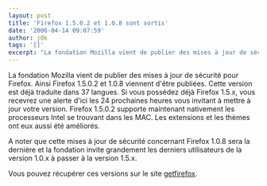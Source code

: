 ```yaml
---
layout: post
title: 'Firefox 1.5.0.2 et 1.0.8 sont sortis'
date: '2006-04-14 09:07:59'
author: j0k
tags: '[]'
excerpt: "La fondation Mozilla vient de publier des mises à jour de sécurité pour Firefox.      \nAinsi Firefox 1.5.0.2 et 1.0.8 viennent d'être publiées. Cette version est déjà traduite dans 37 langues. Si vous possédez déjà Firefox 1.5.x, vous recevrez une alerte d'ici les 24 prochaines heures vous invitant à mettre à jour votre version. Firefox 1.5.0.2 supporte      …"
---
```


La fondation Mozilla vient de publier des mises à jour de sécurité pour Firefox.
Ainsi Firefox 1.5.0.2 et 1.0.8 viennent d'être publiées. Cette version est déjà traduite dans 37 langues. Si vous possédez déjà Firefox 1.5.x, vous recevrez une alerte d'ici les 24 prochaines heures vous invitant à mettre à jour votre version. Firefox 1.5.0.2 supporte maintenant nativement les processeurs Intel se trouvant dans les MAC.   Les extensions et les thèmes ont eux aussi été améliorés.

A noter que cette mises à jour de sécurité concernant Firefox 1.0.8 sera la dernière et la fondation invite grandement les derniers utilisateurs de la version 1.0.x à passer à la version 1.5.x.

Vous pouvez récupérer ces versions sur le site [getfirefox](http://www.mozilla.com/firefox/).
